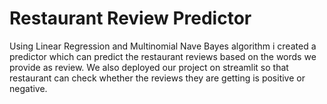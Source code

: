 # Restaurant Review Predictor

Using Linear Regression and Multinomial Nave Bayes algorithm i created a predictor which can predict the restaurant reviews based on the words we provide as review. We also deployed our project on streamlit so that restaurant can check whether the reviews they are getting is positive or negative. 
